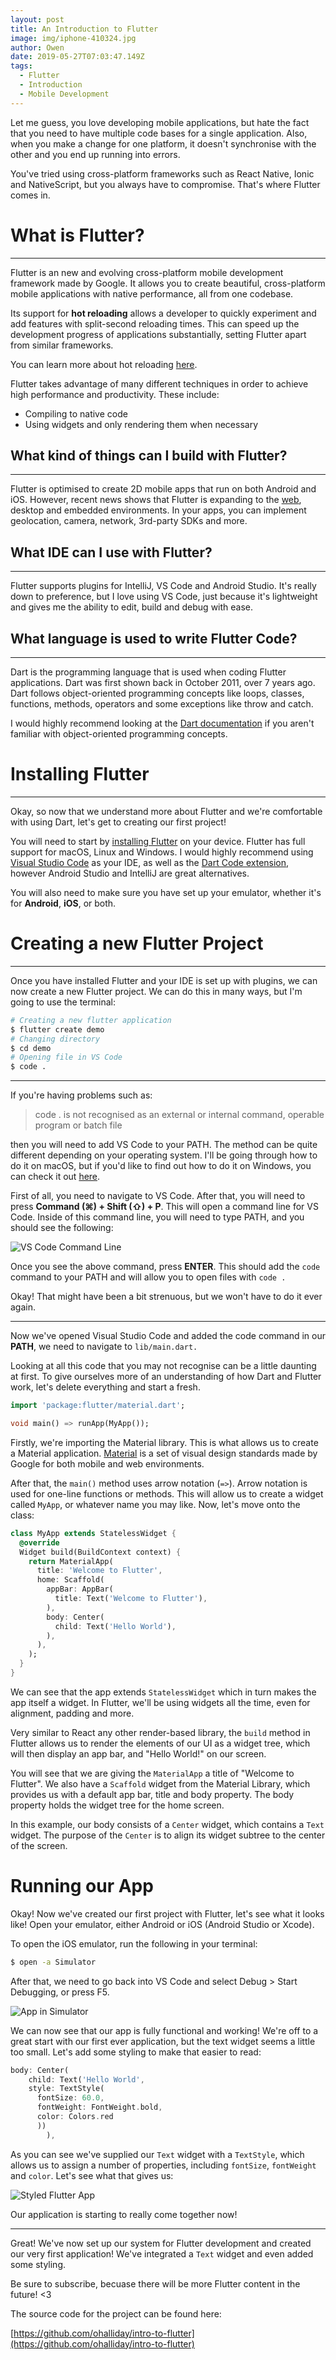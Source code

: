 ```yaml
---
layout: post
title: An Introduction to Flutter
image: img/iphone-410324.jpg
author: Owen
date: 2019-05-27T07:03:47.149Z
tags: 
  - Flutter
  - Introduction
  - Mobile Development
---
```


Let me guess, you love developing mobile applications, but hate the fact that you need to have multiple code bases for a single application. Also, when you make a change for one platform, it doesn't synchronise with the other and you end up running into errors.

You've tried using cross-platform frameworks such as React Native, Ionic and NativeScript, but you always have to compromise. That's where Flutter comes in.
# What is Flutter?
---
Flutter is an new and evolving cross-platform mobile development framework made by Google. It allows you to create beautiful, cross-platform mobile applications with native performance, all from one codebase.

Its support for **hot reloading** allows a developer to quickly experiment and add features with split-second reloading times. This can speed up the development progress of applications substantially, setting Flutter apart from similar frameworks.

You can learn more about hot reloading [here](https://flutter.dev/docs/development/tools/hot-reload).

Flutter takes advantage of many different techniques in order to achieve high performance and productivity. These include:

- Compiling to native code
- Using widgets and only rendering them when necessary

## What kind of things can I build with Flutter?

---

Flutter is optimised to create 2D mobile apps that run on both Android and iOS. However, recent news shows that Flutter is expanding to the [web](https://medium.com/flutter-io/hummingbird-building-flutter-for-the-web-e687c2a023a8), desktop and embedded environments. In your apps, you can implement geolocation, camera, network, 3rd-party SDKs and more. 

## What IDE can I use with Flutter?
---
Flutter supports plugins for IntelliJ, VS Code and Android Studio. It's really down to preference, but I love using VS Code, just because it's lightweight and gives me the ability to edit, build and debug with ease. 
## What language is used to write Flutter Code?
---
Dart is the programming language that is used when coding Flutter applications. Dart was first shown back in October 2011, over 7 years ago. Dart follows object-oriented programming concepts like loops, classes, functions, methods, operators and some exceptions like throw and catch. 

I would highly recommend looking at the [Dart documentation](https://dart.dev/guides) if you aren't familiar with object-oriented programming concepts.

# Installing Flutter
---
Okay, so now that we understand more about Flutter and we're comfortable with using Dart, let's get to creating our first project!

You will need to start by [installing Flutter](https://flutter.dev/docs/get-started/install) on your device. Flutter has full support for macOS, Linux and Windows. I would highly recommend using [Visual Studio Code](https://code.visualstudio.com/) as your IDE, as well as the [Dart Code extension](https://marketplace.visualstudio.com/items?itemName=Dart-Code.flutter), however Android Studio and IntelliJ are great alternatives.

You will also need to make sure you have set up your emulator, whether it's for **Android**, **iOS**, or both.

# Creating a new Flutter Project
---

Once you have installed Flutter and your IDE is set up with plugins, we can now create a new Flutter project. We can do this in many ways, but I'm going to use the terminal:

``` bash
# Creating a new flutter application 
$ flutter create demo
# Changing directory 
$ cd demo
# Opening file in VS Code
$ code .
```

---
If you're having problems such as: 

> code . is not recognised as an external or internal command, operable program or batch file

then you will need to add VS Code to your PATH. The method can be quite different depending on your operating system. I'll be going through how to do it on macOS, but if you'd like to find out how to do it on Windows, you can check it out [here](https://stackoverflow.com/questions/46638944/code-is-not-recognized-as-an-internal-or-external-command).

First of all, you need to navigate to VS Code. After that, you will need to press **Command (⌘) + Shift (⇧) + P**. This will open a command line for VS Code. Inside of this command line, you will need to type PATH, and you should see the following:

![VS Code Command Line](img/pathvscode.png)

Once you see the above command, press **ENTER**. This should add the `code` command to your PATH and will allow you to open files with `code .`

Okay! That might have been a bit strenuous, but we won't have to do it ever again.

---
 Now we've opened Visual Studio Code and added the code command in our **PATH**, we need to navigate to `lib/main.dart.`

Looking at all this code that you may not recognise can be a little daunting at first. To give ourselves more of an understanding of how Dart and Flutter work, let's delete everything and start a fresh. 

```dart
import 'package:flutter/material.dart';

void main() => runApp(MyApp());
```
Firstly, we're importing the Material library. This is what allows us to create a Material application. [Material](https://material.io/) is a set of visual design standards made by Google for both mobile and web environments.

After that, the `main()` method uses arrow notation (`=>`). Arrow notation is used for one-line functions or methods. This will allow us to create a widget called `MyApp`, or whatever name you may like. Now, let's move onto the class:

```dart
class MyApp extends StatelessWidget {
  @override
  Widget build(BuildContext context) {
    return MaterialApp(
      title: 'Welcome to Flutter',
      home: Scaffold(
        appBar: AppBar(
          title: Text('Welcome to Flutter'),
        ),
        body: Center(
          child: Text('Hello World'),
        ),
      ),
    );
  }
}
```
We can see that the app extends `StatelessWidget` which in turn makes the app itself a widget. In Flutter, we'll be using widgets all the time, even for alignment, padding and more.

Very similar to React any other render-based library, the `build` method in Flutter allows us to render the elements of our UI as a widget tree, which will then display an app bar, and "Hello World!" on our screen.

You will see that we are giving the `MaterialApp` a title of "Welcome to Flutter". We also have a `Scaffold` widget from the Material Library, which provides us with a default app bar, title and body property. The body property holds the widget tree for the home screen. 

In this example, our body consists of a `Center` widget, which contains a `Text` widget. The purpose of the `Center` is to align its widget subtree to the center of the screen. 

# Running our App

Okay! Now we've created our first project with Flutter, let's see what it looks like! Open your emulator, either Android or iOS (Android Studio or Xcode).

To open the iOS emulator, run the following in your terminal:

``` bash
$ open -a Simulator
```
After that, we need to go back into VS Code and select Debug > Start Debugging, or press F5.

![App in Simulator](img/introtoflutterapp.png)

We can now see that our app is fully functional and working! We're off to a great start with our first ever application, but the text widget seems a little too small. Let's add some styling to make that easier to read:

``` dart
body: Center(
    child: Text('Hello World', 
    style: TextStyle(
      fontSize: 60.0,
      fontWeight: FontWeight.bold,
      color: Colors.red
      ))
        ),

```

As you can see we've supplied our `Text` widget with a `TextStyle`, which allows us to assign a number of properties, including `fontSize`, `fontWeight` and `color`. Let's see what that gives us:

![Styled Flutter App](img/styledflutterapp.png)

Our application is starting to really come together now!

---

Great! We've now set up our system for Flutter development and created our very first application! We've integrated a `Text` widget and even added some styling.

Be sure to subscribe, becuase there will be more Flutter content in the future! <3

The source code for the project can be found here:

[https://github.com/ohalliday/intro-to-flutter](https://github.com/ohalliday/intro-to-flutter)











